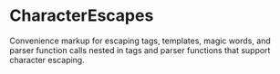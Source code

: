 # CharacterEscapes
Convenience markup for escaping tags, templates, magic words, and parser function calls nested in tags and parser functions that support character escaping.
